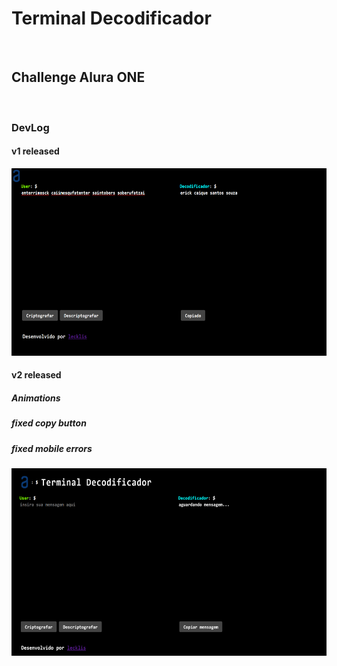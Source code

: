 <h1>Terminal Decodificador</h1>

<br>

<h2>Challenge Alura ONE</h2>

<br>

<h3>DevLog</h3>
<h4>v1 released</h4>
<img src="./prints/v1.png" width="600" height="300">

<h4>v2 released</h4>
<h5>Animations</h5>
<h5>fixed copy button</h5>
<h5>fixed mobile errors</h5>
<img src="./prints/v2.png" width="600" height="300">


